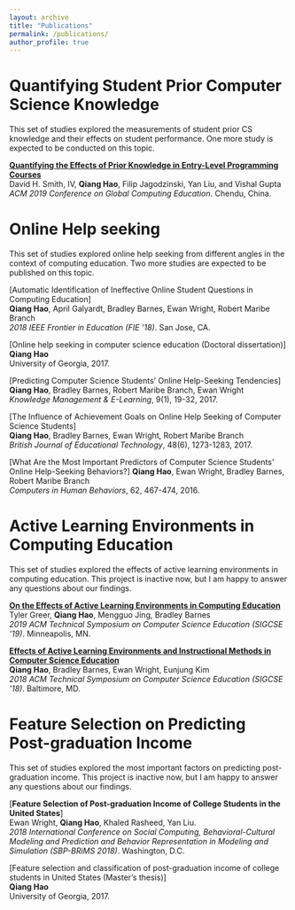 ```yaml
---
layout: archive
title: "Publications"
permalink: /publications/
author_profile: true
---
```


Quantifying Student Prior Computer Science Knowledge
======
This set of studies explored the measurements of student prior CS knowledge and their effects on student performance. One more study is expected to be conducted on this topic.

[__Quantifying the Effects of Prior Knowledge in Entry-Level Programming Courses__](/publications/prior-cs-knowledge)  
David H. Smith, IV, **Qiang Hao**, Filip Jagodzinski, Yan Liu, and Vishal Gupta  
*ACM 2019 Conference on Global Computing Education*. Chendu, China.


Online Help seeking
======
This set of studies explored online help seeking from different angles in the context of computing education. Two more studies are expected to be published on this topic.

[Automatic Identification of Ineffective Online Student Questions in Computing Education]  
**Qiang Hao**, April Galyardt, Bradley Barnes, Ewan Wright, Robert Maribe Branch  
*2018 IEEE Frontier in Education (FIE ’18)*. San Jose, CA.

[Online help seeking in computer science education (Doctoral dissertation)]  
**Qiang Hao**  
University of Georgia, 2017.

[Predicting Computer Science Students’ Online Help-Seeking Tendencies]  
**Qiang Hao**, Bradley Barnes, Robert Maribe Branch, Ewan Wright  
*Knowledge Management & E-Learning*, 9(1), 19-32, 2017.

[The Influence of Achievement Goals on Online Help Seeking of Computer Science Students]  
**Qiang Hao**, Bradley Barnes, Ewan Wright, Robert Maribe Branch  
*British Journal of Educational Technology*, 48(6), 1273-1283, 2017.

[What Are the Most Important Predictors of Computer Science Students' Online Help-Seeking Behaviors?]
**Qiang Hao**, Ewan Wright, Bradley Barnes, Robert Maribe Branch  
*Computers in Human Behaviors*, 62, 467-474, 2016.


Active Learning Environments in Computing Education
======
This set of studies explored the effects of active learning environments in computing education. This project is inactive now, but I am happy to answer any questions about our findings.

[__On the Effects of Active Learning Environments in Computing Education__](/publications/active-learning-environment)  
Tyler Greer, **Qiang Hao**, Mengguo Jing, Bradley Barnes  
*2019 ACM Technical Symposium on Computer Science Education (SIGCSE '19)*. Minneapolis, MN.

[__Effects of Active Learning Environments and Instructional Methods in Computer Science Education__](/publications/active-learning-environment-2)  
**Qiang Hao**, Bradley Barnes, Ewan Wright, Eunjung Kim  
*2018 ACM Technical Symposium on Computer Science Education (SIGCSE '18)*. Baltimore, MD.


Feature Selection on Predicting Post-graduation Income
======
This set of studies explored the most important factors on predicting post-graduation income. This project is inactive now, but I am happy to answer any questions about our findings.

[__Feature Selection of Post-graduation Income of College Students in the United States__]  
Ewan Wright, **Qiang Hao**, Khaled Rasheed, Yan Liu.  
*2018 International Conference on Social Computing, Behavioral-Cultural Modeling and Prediction and Behavior Representation in Modeling and Simulation (SBP-BRiMS 2018)*. Washington, D.C.

[Feature selection and classification of post-graduation income of college students in United States (Master’s thesis)]  
**Qiang Hao**  
University of Georgia, 2017.
